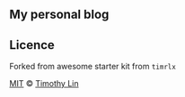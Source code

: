 ## My personal blog

## Licence

Forked from awesome starter kit from `timrlx`

[MIT](https://github.com/timlrx/tailwind-nextjs-starter-blog/blob/master/LICENSE) © [Timothy Lin](https://www.timrlx.com)
